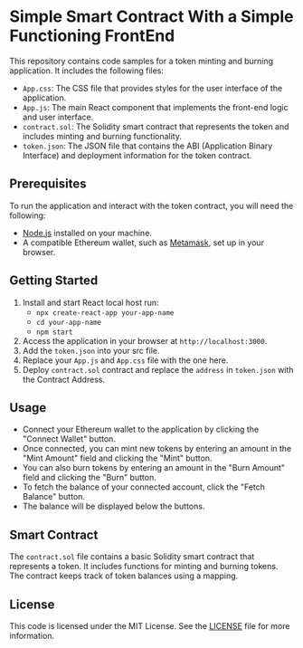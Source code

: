 # Simple Smart Contract With a Simple Functioning FrontEnd

This repository contains code samples for a token minting and burning application. It includes the following files:

- `App.css`: The CSS file that provides styles for the user interface of the application.
- `App.js`: The main React component that implements the front-end logic and user interface.
- `contract.sol`: The Solidity smart contract that represents the token and includes minting and burning functionality.
- `token.json`: The JSON file that contains the ABI (Application Binary Interface) and deployment information for the token contract.

## Prerequisites

To run the application and interact with the token contract, you will need the following:

- [Node.js](https://nodejs.org) installed on your machine.
- A compatible Ethereum wallet, such as [Metamask](https://metamask.io), set up in your browser.

## Getting Started

1. Install and start React local host
  run:
   - `npx create-react-app your-app-name`
   - `cd your-app-name`
   - `npm start`
2. Access the application in your browser at `http://localhost:3000`.
3. Add the `token.json` into your src file.
4. Replace your `App.js` and `App.css` file with the one here.
5. Deploy `contract.sol` contract and replace the `address` in `token.json` with the Contract Address.

## Usage

- Connect your Ethereum wallet to the application by clicking the "Connect Wallet" button.
- Once connected, you can mint new tokens by entering an amount in the "Mint Amount" field and clicking the "Mint" button.
- You can also burn tokens by entering an amount in the "Burn Amount" field and clicking the "Burn" button.
- To fetch the balance of your connected account, click the "Fetch Balance" button.
- The balance will be displayed below the buttons.

## Smart Contract

The `contract.sol` file contains a basic Solidity smart contract that represents a token. It includes functions for minting and burning tokens. The contract keeps track of token balances using a mapping.

## License

This code is licensed under the MIT License. See the [LICENSE](LICENSE) file for more information.


